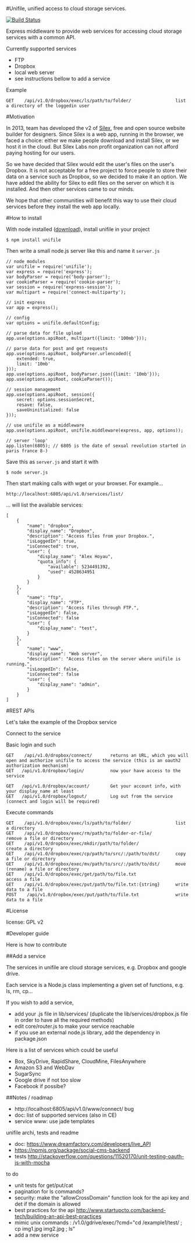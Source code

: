 #Unifile, unified access to cloud storage services.

[![Build Status](https://travis-ci.org/silexlabs/unifile.png?branch=master)](https://travis-ci.org/silexlabs/unifile)

Express middleware to provide web services for accessing cloud storage services with a common API.

Currently supported services

* FTP
* Dropbox
* local web server
* see instructions bellow to add a service

Example

    GET    /api/v1.0/dropbox/exec/ls/path/to/folder/                 list a directory of the loggedin user


#Motivation

In 2013, team has developed the v2 of [Silex](http://www.silex.me/), free and open source website builder for designers. Since Silex is a web app, running in the browser, we faced a choice: either we make people download and install Silex, or we host it in the cloud. But Silex Labs non profit organization can not afford paying hosting for our users.

So we have decided that Silex would edit the user's files on the user's Dropbox. It is not acceptable for a free project to force people to store their data on a service such as Dropbox, so we decided to make it an option. We have added the ability for Silex to edit files on the server on which it is installed. And then other services came to our minds.

We hope that other communities will benefit this way to use their cloud services before they install the web app locally.

#How to install

With node installed ([download](http://nodejs.org/download)), install unifile in your project

    $ npm install unifile

Then write a small node.js server like this and name it ```server.js```

    // node modules
    var unifile = require('unifile');
    var express = require('express');
    var bodyParser = require('body-parser');
    var cookieParser = require('cookie-parser');
    var session = require('express-session');
    var multipart = require('connect-multiparty');

    // init express
    var app = express();

    // config
    var options = unifile.defaultConfig;

    // parse data for file upload
    app.use(options.apiRoot, multipart({limit: '100mb'}));

    // parse data for post and get requests
    app.use(options.apiRoot, bodyParser.urlencoded({
        extended: true,
        limit: '10mb'
    }));
    app.use(options.apiRoot, bodyParser.json({limit: '10mb'}));
    app.use(options.apiRoot, cookieParser());

    // session management
    app.use(options.apiRoot, session({
        secret: options.sessionSecret,
        resave: false,
        saveUninitialized: false
    }));

    // use unifile as a middleware
    app.use(options.apiRoot, unifile.middleware(express, app, options));

    // server 'loop'
    app.listen(6805); // 6805 is the date of sexual revolution started in paris france 8-)

Save this as ```server.js``` and start it with

    $ node server.js

Then start making calls with wget or your browser. For example...

    http://localhost:6805/api/v1.0/services/list/

... will list the available services:

    [
        {
            "name": "dropbox",
            "display_name": "Dropbox",
            "description": "Access files from your Dropbox.",
            "isLoggedIn": true,
            "isConnected": true,
            "user": {
                "display_name": "Alex Hoyau",
                "quota_info": {
                    "available": 5234491392,
                    "used": 4528634951
                }
            }
        },
        {
            "name": "ftp",
            "display_name": "FTP",
            "description": "Access files through FTP.",
            "isLoggedIn": false,
            "isConnected": false
            "user": {
                "display_name": "test",
            }
        },
        {
            "name": "www",
            "display_name": "Web server",
            "description": "Access files on the server where unifile is running.",
            "isLoggedIn": false,
            "isConnected": false
            "user": {
                "display_name": "admin",
            }
        }
    ]

#REST APIs

Let's take the example of the Dropbox service

Connect to the service

Basic login and such

    GET    /api/v1.0/dropbox/connect/       returns an URL, which you will open and authorize unifile to access the service (this is an oauth2 authorization mechanism)
    GET   /api/v1.0/dropbox/login/          now your have access to the service

    GET   /api/v1.0/dropbox/account/        Get your account info, with your display_name at least
    GET   /api/v1.0/dropbox/logout/         Log out from the service (connect and login will be required)

Execute commands

    GET    /api/v1.0/dropbox/exec/ls/path/to/folder/                 list a directory
    GET    /api/v1.0/dropbox/exec/rm/path/to/folder-or-file/         remove a file or directory
    GET    /api/v1.0/dropbox/exec/mkdir/path/to/folder/              create a directory
    GET    /api/v1.0/dropbox/exec/cp/path/to/src/:/path/to/dst/      copy a file or directory
    GET    /api/v1.0/dropbox/exec/mv/path/to/src/:/path/to/dst/      move (rename) a file or directory
    GET    /api/v1.0/dropbox/exec/get/path/to/file.txt               access a file
    GET    /api/v1.0/dropbox/exec/put/path/to/file.txt:{string}      write data to a file
    POST    /api/v1.0/dropbox/exec/put/path/to/file.txt              write data to a file

#License

license: GPL v2

#Developer guide

Here is how to contribute

##Add a service

The services in unifile are cloud storage services, e.g. Dropbox and google drive.

Each service is a Node.js class implementing a given set of functions, e.g. ls, rm, cp...

If you wish to add a service,

* add your .js file in lib/services/ (duplicate the lib/services/dropbox.js file in order to have all the required methods)
* edit core/router.js to make your service reachable
* if you use an external node.js library, add the dependency in package.json

Here is a list of services which could be useful

* Box, SkyDrive, RapidShare, CloudMine, FilesAnywhere
* Amazon S3 and WebDav
* SugarSync
* Google drive if not too slow
* Facebook if possibe?

##Notes / roadmap

* http://localhost:6805/api/v1.0/www/connect/ bug
* doc: list of supported services (also in CE)
* service www: use jade templates

unifile archi, tests and readme

* doc: https://www.dreamfactory.com/developers/live_API
* https://npmjs.org/package/social-cms-backend
* tests http://stackoverflow.com/questions/11520170/unit-testing-oauth-js-with-mocha

to do

* unit tests for get/put/cat
* pagination for ls commands?
* security: make the "allowCrossDomain" function look for the api key and det if the domain is allowed
* best practices for the api
  http://www.startupcto.com/backend-tech/building-an-api-best-practices
* mimic unix commands : /v1.0/gdrive/exec/?cmd="cd /example1/test/ ; cp img1.jpg img2.jpg ; ls"
* add a new service


